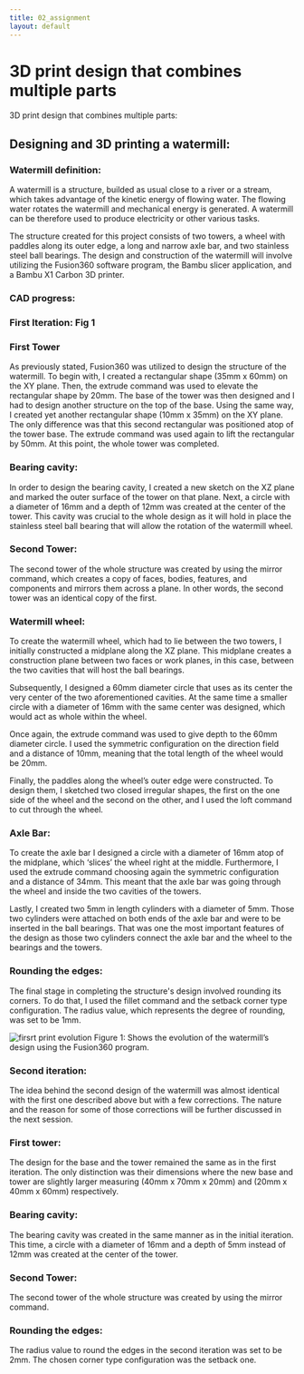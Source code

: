 ```yaml
---
title: 02_assignment
layout: default
---
```


# **3D print design that combines multiple parts**

3D print design that combines multiple parts:


## **Designing and 3D printing a watermill:**

### **Watermill definition:**
A watermill is a structure, builded as usual close to a river or a stream, which takes advantage of the kinetic energy of flowing water. The flowing water rotates the watermill and mechanical energy is generated. A watermill can be therefore used to produce electricity or other various tasks. 

The structure created for this project consists of two towers, a wheel with paddles along its outer edge, a long and narrow axle bar, and two stainless steel ball bearings. The design and construction of the watermill will involve utilizing the Fusion360 software program, the Bambu slicer application, and a Bambu X1 Carbon 3D printer.

### **CAD progress:**

### **First Iteration: Fig 1**

### **First Tower**
As previously stated, Fusion360 was utilized to design the structure of the watermill. To begin with, I created a rectangular shape (35mm x 60mm) on the XY plane. Then, the extrude command was used to elevate the rectangular shape by 20mm. The base of the tower was then designed and I had to design another structure on the top of the base. Using the same way, I created yet another rectangular shape (10mm x 35mm) on the XY plane. The only difference was that this second rectangular was positioned atop of the tower base. The extrude command was used again to lift the rectangular by 50mm. At this point, the whole tower was completed. 

### **Bearing cavity:**
In order to design the bearing cavity, I created a new sketch on the XZ plane and marked the outer surface of the tower on that plane. Next, a circle with a diameter of 16mm and a depth of 12mm was created at the center of the tower. This cavity was crucial to the whole design as it will hold in place the stainless steel ball bearing that will allow the rotation of the watermill wheel.

### **Second Tower:**
The second tower of the whole structure was created by using the mirror command, which creates a copy of faces, bodies, features, and components and mirrors them across a plane. In other words, the second tower was an identical copy of the first.

### **Watermill wheel:**
To create the watermill wheel, which had to lie between the two towers, I initially constructed a midplane along the XZ plane. This midplane creates a construction plane between two faces or work planes, in this case, between the two cavities that will host the ball bearings. 

Subsequently, I designed a 60mm diameter circle that uses as its center the very center of the two aforementioned cavities. At the same time a smaller circle with a diameter of 16mm with the same center was designed, which would act as whole within the wheel. 

Once again, the extrude command was used to give depth to the 60mm diameter circle. I used the symmetric configuration on the direction field and a distance of 10mm, meaning that the total length of the wheel would be 20mm. 

Finally, the paddles along the wheel’s outer edge were constructed. To design them, I sketched two closed irregular shapes, the first on the one side of the wheel and the second on the other, and I used the loft command to cut through the wheel.

### **Axle Bar:**
To create the axle bar I designed a circle with a diameter of 16mm atop of the midplane, which ‘slices’ the wheel right at the middle. Furthermore, I used the extrude command choosing again the symmetric configuration and a distance of 34mm. This meant that the axle bar was going through the wheel and inside the two cavities of the towers. 

Lastly, I created two 5mm in length cylinders with a diameter of 5mm. Those two cylinders were attached on both ends of the axle bar and were to be inserted in the ball bearings. That was one the most important features of the design as those two cylinders connect the axle bar and the wheel to the bearings and the towers.


### **Rounding the edges:**
The final stage in completing the structure's design involved rounding its corners. To do that, I used the fillet command and the setback corner type configuration. The radius value, which represents the degree of rounding, was set to be 1mm. 

![firsrt print evolution](https://github.com/vtryfos/vtryfos.github.io/assets/143755086/037d64bf-5d35-4e23-826f-8dc005e112ae)
Figure 1: Shows the evolution of the watermill’s design using the Fusion360 program.


### **Second iteration:**

The idea behind the second design of the watermill was almost identical with the first one described above but with a few corrections. The nature and the reason for some of those corrections will be further discussed in the next session. 

### **First tower:**
The design for the base and the tower remained the same as in the first iteration. The only distinction was their dimensions where the new base and tower are slightly larger measuring (40mm x 70mm x 20mm) and (20mm x 40mm x 60mm) respectively.

### **Bearing cavity:**
The bearing cavity was created in the same manner as in the initial iteration. This time, a circle with a diameter of 16mm and a depth of 5mm instead of 12mm was created at the center of the tower.

### **Second Tower:**
The second tower of the whole structure was created by using the mirror command.

### **Rounding the edges:**
The radius value to round the edges in the second iteration was set to be 2mm. The chosen corner type configuration was the setback one.
